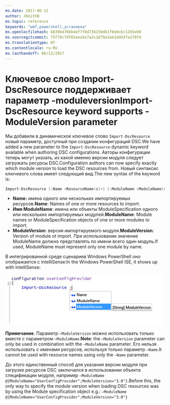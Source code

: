 ```yaml
---
ms.date: 2017-06-12
author: JKeithB
ms.topic: reference
keywords: "wmf,powershell,установка"
ms.openlocfilehash: b839b476bb4ef7f8d73b158d61f0e8cbc1265e60
ms.sourcegitcommit: 75f70c7df01eea5e7a2c16f9a3ab1dd437a1f8fd
ms.translationtype: HT
ms.contentlocale: ru-RU
ms.lasthandoff: 06/12/2017
---
```

# <a name="import-dscresource-keyword-supports--moduleversion-parameter"></a><span data-ttu-id="95c30-102">Ключевое слово Import-DscResource поддерживает параметр -moduleversion</span><span class="sxs-lookup"><span data-stu-id="95c30-102">Import-DscResource keyword supports -ModuleVersion parameter</span></span>

<span data-ttu-id="95c30-103">Мы добавили в динамическое ключевое слово `Import-DscResource` новый параметр, доступный при создании конфигураций DSC.</span><span class="sxs-lookup"><span data-stu-id="95c30-103">We have added a new parameter to the `Import-DscResource` dynamic keyword available when authoring DSC configurations.</span></span> <span data-ttu-id="95c30-104">Авторы конфигурации теперь могут указать, из какой именно версии модуля следует загружать ресурсы DSC.</span><span class="sxs-lookup"><span data-stu-id="95c30-104">Configuration authors can now specify exactly which module version to load the DSC resources from.</span></span> <span data-ttu-id="95c30-105">Новый синтаксис ключевого слова имеет следующий вид.</span><span class="sxs-lookup"><span data-stu-id="95c30-105">The new syntax of the keyword is:</span></span>

```powershell
Import-DscResource [-Name <ResourceName(s)>] [-ModuleName <ModuleName(s)>] [-ModuleVersion <ModuleVersion>]
```

* <span data-ttu-id="95c30-106">**Name:** имена одного или нескольких импортируемых ресурсов.</span><span class="sxs-lookup"><span data-stu-id="95c30-106">**Name**: Names of one or more resources to import.</span></span>
* <span data-ttu-id="95c30-107">**Имя ModuleName**: имена или объекты ModuleSpecification одного или нескольких импортируемых модулей.</span><span class="sxs-lookup"><span data-stu-id="95c30-107">**ModuleName**: Module names or ModuleSpecification objects of one or more modules to import.</span></span>
* <span data-ttu-id="95c30-108">**ModuleVersion**: версия импортируемого модуля.</span><span class="sxs-lookup"><span data-stu-id="95c30-108">**ModuleVersion**: Version of module ot import.</span></span> <span data-ttu-id="95c30-109">При использовании значение ModuleName должно представлять по имени всего один модуль.</span><span class="sxs-lookup"><span data-stu-id="95c30-109">If used, ModuleName must represent only one module by name.</span></span> 

<span data-ttu-id="95c30-110">В интегрированной среде сценариев Windows PowerShell оно отображается с IntelliSense:</span><span class="sxs-lookup"><span data-stu-id="95c30-110">In the Windows PowerShell ISE, it shows up with IntelliSense:</span></span>

![](../images/Import-DscResource-Modversion.jpg)

<span data-ttu-id="95c30-111">**Примечание**. Параметр `–ModuleVersion` можно использовать только вместе с параметром `–ModuleName`.</span><span class="sxs-lookup"><span data-stu-id="95c30-111">**Note**: the `–ModuleVersion` parameter can only be used in combination with the `–ModuleName` parameter.</span></span> <span data-ttu-id="95c30-112">Его нельзя использовать с именами ресурсов, используя только параметр `–Name`.</span><span class="sxs-lookup"><span data-stu-id="95c30-112">It cannot be used with resource names using only the `–Name` parameter.</span></span>

<span data-ttu-id="95c30-113">До этого единственный способ для указания версии модуля при загрузке ресурсов DSC заключался в использовании объекта спецификации модуля, например `–ModuleName @{ModuleName="UserConfigProvider";ModuleVersion="3.0"}`.</span><span class="sxs-lookup"><span data-stu-id="95c30-113">Before this, the only way to specify the module version when loading DSC resources was by using the Module specification object e.g.: `–ModuleName @{ModuleName="UserConfigProvider";ModuleVersion="3.0"}`</span></span>

